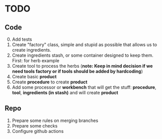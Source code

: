 # TODO

## Code

0. Add tests
1. Create "factory" class, simple and stupid as possible that allows us to create ingredients.
2. Create ingredients stash, or some container designed to keep them. First: for herb example
3. Create tool to process the herbs (**note: Keep in mind decision if we need tools factory or if tools should be added by hardcoding**)
4. Create basic **product**
5. Create **procedure** to create **product**
6. Add some processor or **workbench** that will get the stuff: **procedure**, **tool**, **ingredients (in stash)** and will create **product**

## Repo

1. Prepare some rules on merging branches
2. Prepare some checks
3. Configure github actions